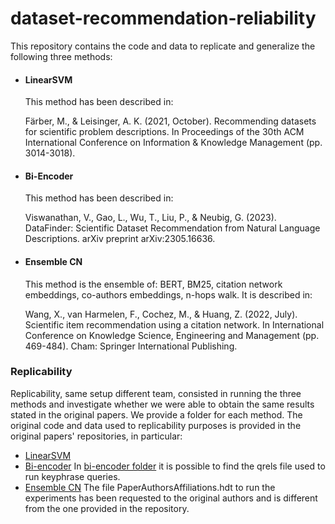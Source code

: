 # dataset-recommendation-reliability
This repository contains the code and data to replicate and generalize the following three methods:

 - #### LinearSVM
   This method has been described in:
   
   Färber, M., & Leisinger, A. K. (2021, October). Recommending datasets for scientific problem descriptions. In Proceedings of the 30th ACM International Conference on Information & Knowledge Management (pp. 3014-3018).

 - #### Bi-Encoder
    This method has been described in:
   
    Viswanathan, V., Gao, L., Wu, T., Liu, P., & Neubig, G. (2023). DataFinder: Scientific Dataset Recommendation from Natural Language Descriptions. arXiv preprint arXiv:2305.16636.

 - #### Ensemble CN
     This method is the ensemble of: BERT, BM25, citation network embeddings, co-authors embeddings, n-hops walk. It is described in:
   
   Wang, X., van Harmelen, F., Cochez, M., & Huang, Z. (2022, July). Scientific item recommendation using a citation network. In International Conference on Knowledge Science, Engineering and Management (pp. 469-484). Cham: Springer International Publishing.



### Replicability
Replicability, same setup different team, consisted in running the three methods and investigate whether we were able to obtain the same results stated in the original papers.
We provide a folder for each method. The original code and data used to replicability purposes is provided in the original papers' repositories, in particular:

- [LinearSVM](https://github.com/michaelfaerber/datarec)
- [Bi-encoder](https://github.com/viswavi/datafinder/tree/main)
   In [bi-encoder folder](replicability/bi-encoder) it is possible to find the qrels file used to run keyphrase queries.
- [Ensemble CN](https://github.com/xuwang0010/datarecommend) The file PaperAuthorsAffiliations.hdt to run the experiments has been requested to the original authors and is different from the one provided in the repository.


